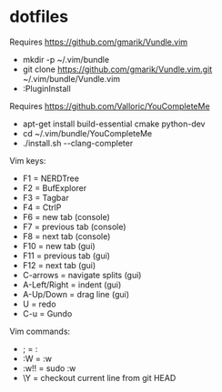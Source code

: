 dotfiles
========

Requires https://github.com/gmarik/Vundle.vim
- mkdir -p ~/.vim/bundle
- git clone https://github.com/gmarik/Vundle.vim.git ~/.vim/bundle/Vundle.vim
- :PluginInstall

Requires https://github.com/Valloric/YouCompleteMe
- apt-get install build-essential cmake python-dev
- cd ~/.vim/bundle/YouCompleteMe
- ./install.sh --clang-completer

Vim keys:
- F1 = NERDTree
- F2 = BufExplorer
- F3 = Tagbar
- F4 = CtrlP
- F6 = new tab (console)
- F7 = previous tab (console)
- F8 = next tab (console)
- F10 = new tab (gui)
- F11 = previous tab (gui)
- F12 = next tab (gui)
- C-arrows = navigate splits (gui)
- A-Left/Right = indent (gui)
- A-Up/Down = drag line (gui)
- U = redo
- C-u = Gundo

Vim commands:
- ; = :
- :W = :w
- :w!! = sudo :w
- \Y = checkout current line from git HEAD
